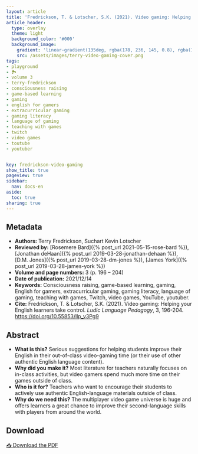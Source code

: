 ```yaml
---
layout: article
title: 'Fredrickson, T. & Lotscher, S.K. (2021). Video gaming: Helping your English learners take control'
article_header:
  type: overlay
  theme: light
  background_color: '#000'
  background_image:
    gradient: 'linear-gradient(135deg, rgba(178, 236, 145, 0.8), rgba(147, 81, 182, 0.8))'
    src: /assets/images/terry-video-gaming-cover.png
tags:
- playground
- 🏞
- volume 3
- terry-fredrickson
- consciousness raising
- game-based learning
- gaming
- english for gamers
- extracurricular gaming
- gaming literacy
- language of gaming
- teaching with games
- twitch
- video games
- toutube
- youtuber


key: fredrickson-video-gaming
show_title: true
pageview: true
sidebar:
  nav: docs-en
aside:
  toc: true
sharing: true
---
```


<meta name="citation_title" content="Video gaming: Helping your English learners take control">
<meta name="citation_author" content="Frederickson, Terry">
<meta name="citation_author" content="Lotscher, Suchart Kevin">
<meta name="citation_publication_date" content="2021/12/14">
<meta name="citation_journal_title" content="Ludic Language Pedagogy">
<meta name="citation_volume" content="3">
<meta name="citation_firstpage" content="196">
<meta name="citation_lastpage" content="204">
<meta name="citation_pdf_url" content="http://www.llpjournal.org/assets/publication-pdfs/fredrickson-helping-your-english-learners.pdf">

<!--more-->

## Metadata

- **Authors:** Terry Fredrickson, Suchart Kevin Lotscher
- **Reviewed by:** [Rosemere Bard]({% post_url 2021-05-15-rose-bard %}), [Jonathan deHaan]({% post_url 2019-03-28-jonathan-dehaan %}), [D.M. Jones]({% post_url 2019-03-28-dm-jones %}), [James York]({% post_url 2019-03-28-james-york %})
- **Volume and page numbers:** 3 (p. 196 – 204)
- **Date of publication:** 2021/12/14
- **Keywords:** Consciousness raising, game-based learning, gaming, English for gamers, extracurricular gaming, gaming literacy, language of gaming, teaching with games, Twitch, video games, YouTube, youtuber.
- **Cite:** Fredrickson, T. & Lotscher, S.K. (2021). Video gaming: Helping your English learners take control. *Ludic Language Pedagogy*, 3, 196-204. https://doi.org/10.55853/llp_v3Pg9

## Abstract

- **What is this?** Serious suggestions for helping students improve their English in their out-of-class video-gaming time (or their use of other authentic English language content).
- **Why did you make it?** Most literature for teachers naturally focuses on in-class activities, but video gamers spend much more time on their games outside of class.
- **Who is it for?** Teachers who want to encourage their students to actively use authentic English-language materials outside of class.
- **Why do we need this?** The multiplayer video game universe is huge and offers learners a great chance to improve their second-language skills with players from around the world.


## Download

<a class="button button--action button--rounded button--lg" href="/assets/publication-pdfs/fredrickson-helping-your-english-learners.pdf"><i class="fas fa-file-download"></i> 📥 Download the PDF </a>